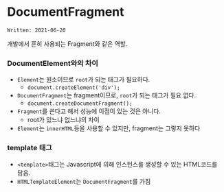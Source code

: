 # DocumentFragment

`Written: 2021-06-20`

개발에서 흔히 사용되는 Fragment와 같은 역할.

### DocumentElement와의 차이
- `Element`는 원소이므로 `root`가 되는 태그가 필요하다.
  - `document.createElement('div');`
- `DocumentFragment`는 fragment이므로, `root`가 되는 태그가 필요 없다.
  - `document.createDocumentFragment();`
- `Fragment`를 쓴다고 해서 성능에 이점이 있는 것은 아니다.
  - root가 있느냐 없느냐의 차이
- `Element`는 `innerHTML`등을 사용할 수 있지만, fragment는 그렇지 못하다

### template 태그
- `<template>`태그는 Javascript에 의해 인스턴스를 생성할 수 있는 HTML코드를 담음.
- `HTMLTemplateElement`는 `DocumentFragment`를 가짐
